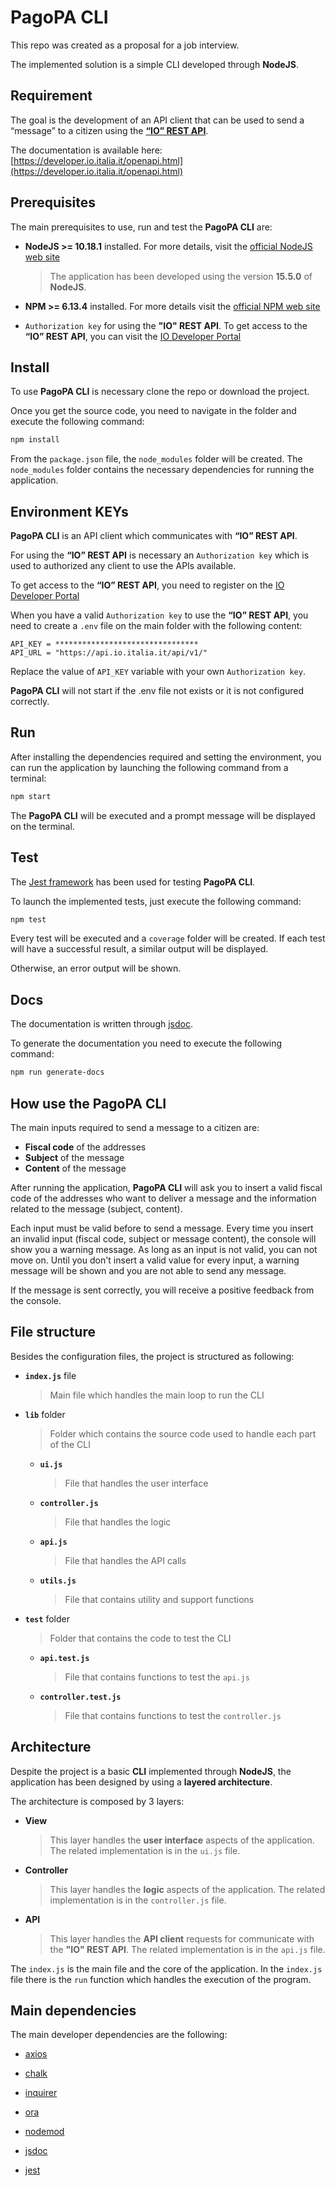 ﻿# PagoPA CLI

This repo was created as a proposal for a job interview.

The implemented solution is a simple CLI developed through **NodeJS**.

## Requirement

The goal is the development of an API client that can be used to send a “message” to a citizen using the [**“IO” REST API**](https://developer.io.italia.it/openapi.html).

The documentation is available here: [https://developer.io.italia.it/openapi.html](https://developer.io.italia.it/openapi.html)

## Prerequisites

The main prerequisites to use, run and test the **PagoPA CLI** are:

-  **NodeJS >= 10.18.1** installed. For more details, visit the [official NodeJS web site](https://nodejs.org/it/)
	> The application has been developed using the version **15.5.0** of **NodeJS**.

-  **NPM >= 6.13.4** installed. For more details visit the [official NPM web site](https://www.npmjs.com/)

-  `Authorization key` for using the **"IO" REST API**. To get access to the **“IO” REST API**, you can visit the [IO Developer Portal](https://developer.io.italia.it/)

## Install

To use **PagoPA CLI** is necessary clone the repo or download the project.

Once you get the source code, you need to navigate in the folder and execute the following command:

```bash
npm install
```

From the `package.json` file, the `node_modules` folder will be created. The `node_modules` folder contains the necessary dependencies for running the application.

## Environment KEYs

**PagoPA CLI** is an API client which communicates with **“IO” REST API**.

For using the **“IO” REST API** is necessary an `Authorization key` which is used to authorized any client to use the APIs available.

To get access to the **“IO” REST API**, you need to register on the [IO Developer Portal](https://developer.io.italia.it/)

When you have a valid `Authorization key` to use the **“IO” REST API**, you need to create a `.env` file on the main folder with the following content:

```
API_KEY = ********************************
API_URL = "https://api.io.italia.it/api/v1/"
```

Replace the value of `API_KEY` variable with your own `Authorization key`.

**PagoPA CLI** will not start if the .env file not exists or it is not configured correctly.

## Run

After installing the dependencies required and setting the environment, you can run the application by launching the following command from a terminal:

```bash
npm start
```

The **PagoPA CLI** will be executed and a prompt message will be displayed on the terminal.

## Test

The [Jest framework](https://jestjs.io/) has been used for testing **PagoPA CLI**.

To launch the implemented tests, just execute the following command:

```bash
npm test
```

Every test will be executed and a `coverage` folder will be created. If each test will have a successful result, a similar output will be displayed.

Otherwise, an error output will be shown.

## Docs

The documentation is written through [jsdoc](https://www.npmjs.com/package/jsdoc).

To generate the documentation you need to execute the following command:

```bash
npm run generate-docs
```

## How use the PagoPA CLI

The main inputs required to send a message to a citizen are:

-  **Fiscal code** of the addresses
-  **Subject** of the message
-  **Content** of the message

After running the application, **PagoPA CLI** will ask you to insert a valid fiscal code of the addresses who want to deliver a message and the information related to the message (subject, content).

Each input must be valid before to send a message. Every time you insert an invalid input (fiscal code, subject or message content), the console will show you a warning message. As long as an input is not valid, you can not move on. Until you don't insert a valid value for every input, a warning message will be shown and you are not able to send any message.

If the message is sent correctly, you will receive a positive feedback from the console.

## File structure

Besides the configuration files, the project is structured as following:

-  **`index.js`** file
	> Main file which handles the main loop to run the CLI
-  **`lib`** folder
	> Folder which contains the source code used to handle each part of the CLI
	-  **`ui.js`**
		> File that handles the user interface
	-  **`controller.js`**
		> File that handles the logic
	-  **`api.js`**
		> File that handles the API calls
	-  **`utils.js`**
		> File that contains utility and support functions
-  **`test`** folder
	> Folder that contains the code to test the CLI
	-  **`api.test.js`**
		> File that contains functions to test the `api.js`
	-  **`controller.test.js`**
		> File that contains functions to test the `controller.js`

## Architecture

Despite the project is a basic **CLI** implemented through **NodeJS**, the application has been designed by using a **layered architecture**.

The architecture is composed by 3 layers:
-  **View**
	> This layer handles the **user interface** aspects of the application. The related implementation is in the `ui.js` file.
	
-  **Controller**
	> This layer handles the **logic** aspects of the application. The related implementation is in the `controller.js` file.
	
-  **API**
	> This layer handles the **API client** requests for communicate with the **"IO" REST API**. The related implementation is in the `api.js` file.

The `index.js` is the main file and the core of the application. In the `index.js` file there is the `run` function which handles the execution of the program.

## Main dependencies

The main developer dependencies are the following:

-  [axios](https://www.npmjs.com/package/axios)

-  [chalk](https://www.npmjs.com/package/chalk)

-  [inquirer](https://www.npmjs.com/package/inquirer)

-  [ora](https://www.npmjs.com/package/ora)

-  [nodemod](https://www.npmjs.com/package/nodemod)

-  [jsdoc](https://www.npmjs.com/package/jsdoc)

-  [jest](https://jestjs.io/)

